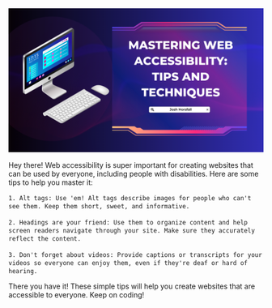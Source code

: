
<script context="module">
  export const metadata = {
    author: 'Josh Horsfall',
    date: 'March 5, 2023',
    title: 'Mastering Web Accessibility: Tips and Techniques for Developers ✨',
    description:"",
  }
</script>

<img class="rounded-2xl" src="/src/routes/articles/covers/masterwebaccess.png">

Hey there! Web accessibility is super important for creating websites that can be used by everyone, including people with disabilities. Here are some tips to help you master it:

    1. Alt tags: Use 'em! Alt tags describe images for people who can't see them. Keep them short, sweet, and informative.

    2. Headings are your friend: Use them to organize content and help screen readers navigate through your site. Make sure they accurately reflect the content.

    3. Don't forget about videos: Provide captions or transcripts for your videos so everyone can enjoy them, even if they're deaf or hard of hearing.

There you have it! These simple tips will help you create websites that are accessible to everyone. Keep on coding!